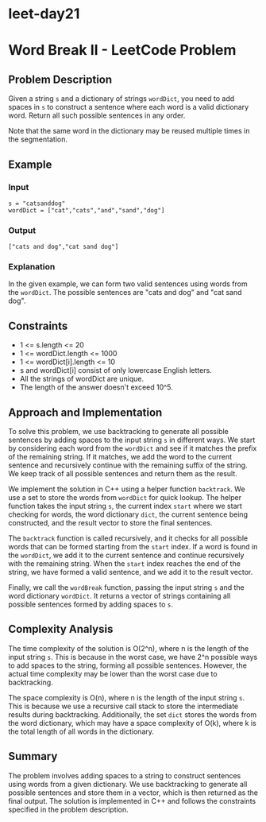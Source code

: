 # leet-day21

# Word Break II - LeetCode Problem

## Problem Description

Given a string `s` and a dictionary of strings `wordDict`, you need to add spaces in `s` to construct a sentence where each word is a valid dictionary word. Return all such possible sentences in any order.

Note that the same word in the dictionary may be reused multiple times in the segmentation.

## Example

### Input

```
s = "catsanddog"
wordDict = ["cat","cats","and","sand","dog"]
```

### Output

```
["cats and dog","cat sand dog"]
```

### Explanation

In the given example, we can form two valid sentences using words from the `wordDict`. The possible sentences are "cats and dog" and "cat sand dog".

## Constraints

- 1 <= s.length <= 20
- 1 <= wordDict.length <= 1000
- 1 <= wordDict[i].length <= 10
- s and wordDict[i] consist of only lowercase English letters.
- All the strings of wordDict are unique.
- The length of the answer doesn't exceed 10^5.

## Approach and Implementation

To solve this problem, we use backtracking to generate all possible sentences by adding spaces to the input string `s` in different ways. We start by considering each word from the `wordDict` and see if it matches the prefix of the remaining string. If it matches, we add the word to the current sentence and recursively continue with the remaining suffix of the string. We keep track of all possible sentences and return them as the result.

We implement the solution in C++ using a helper function `backtrack`. We use a set to store the words from `wordDict` for quick lookup. The helper function takes the input string `s`, the current index `start` where we start checking for words, the word dictionary `dict`, the current sentence being constructed, and the result vector to store the final sentences.

The `backtrack` function is called recursively, and it checks for all possible words that can be formed starting from the `start` index. If a word is found in the `wordDict`, we add it to the current sentence and continue recursively with the remaining string. When the `start` index reaches the end of the string, we have formed a valid sentence, and we add it to the result vector.

Finally, we call the `wordBreak` function, passing the input string `s` and the word dictionary `wordDict`. It returns a vector of strings containing all possible sentences formed by adding spaces to `s`.

## Complexity Analysis

The time complexity of the solution is O(2^n), where n is the length of the input string `s`. This is because in the worst case, we have 2^n possible ways to add spaces to the string, forming all possible sentences. However, the actual time complexity may be lower than the worst case due to backtracking.

The space complexity is O(n), where n is the length of the input string `s`. This is because we use a recursive call stack to store the intermediate results during backtracking. Additionally, the set `dict` stores the words from the word dictionary, which may have a space complexity of O(k), where k is the total length of all words in the dictionary.

## Summary

The problem involves adding spaces to a string to construct sentences using words from a given dictionary. We use backtracking to generate all possible sentences and store them in a vector, which is then returned as the final output. The solution is implemented in C++ and follows the constraints specified in the problem description.
